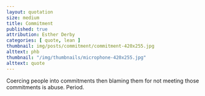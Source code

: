 ```yaml
---
layout: quotation
size: medium
title: Commitment
published: true
attribution: Esther Derby
categories: [ quote, lean ]
thumbnail: img/posts/commitment/commitment-420x255.jpg
alttext: phb
thumbnail: "/img/thumbnails/microphone-420x255.jpg"
alttext: quote
---
```


Coercing people into commitments then blaming them for not meeting those 
commitments is abuse. Period.
